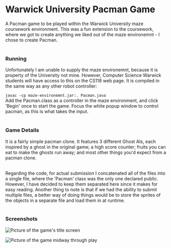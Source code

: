 # Warwick University Pacman Game
A Pacman game to be played within the Warwick University maze coursework environment. This was a fun extension to the coursework, where we got to create anything we liked out of the maze environemnt - I chose to create Pacman.<br>
<br>
### Running
Unfortunately I am unable to supply the maze environemnt, because it is property of the University not mine. However, Computer Science Warwick students will have access to this on the CS118 web page. It is compiled in the same way as any other robot controller:<br>

```javac -cp maze-environemnt.jar:. Pacman.java```
<br>
Add the Pacman.class as a controller in the maze environment, and click 'Begin' once to start the game. Focus the white popup window to control pacman, as this is what takes the input.<br><br>

### Game Details
It is a fairly simple pacman clone. It features 3 different Ghost AIs, each inspired by a ghost in the original game; a high score counter; fruits you can eat to make the ghosts run away; and most other things you'd expect from a pacman clone.<br><br>

Regarding the code, for actual submission I concatenated all of the files into a single file, where the 'Pacman' class was the only one declared public. However, I have decided to keep them separated here since it makes for easy reading. Another thing to note is that if we had the ability to submit multiple files, a better way of doing things would be to store the sprites of the objects in a separate file and load them in at runtime.<br><br>

### Screenshots

![Picture of the game's title screen](Screenshots/TitleScreen.png)

![Picture of the game midway through play](Screenshots/PlayScreen.png)

